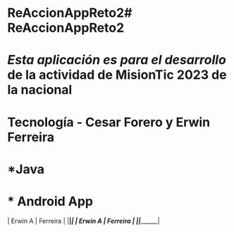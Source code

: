 # ReAccionAppReto2# ReAccionAppReto2
# *Esta aplicación es para el desarrollo* de la actividad de **MisionTic** 2023 de la nacional
# Tecnología - Cesar Forero y Erwin Ferreira
# *Java
# * Android App
|   Erwin  A |   Ferreira    |
|____________|_______________|
|   Erwin  A |   Ferreira    |
|____________|_______________|
